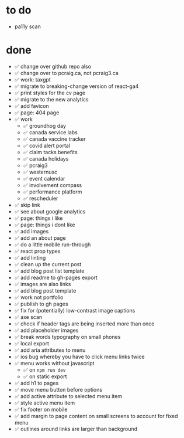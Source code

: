 # to do

- pa11y scan

# done

- ✅ change over github repo also
- ✅ change over to pcraig.ca, not pcraig3.ca
- ✅ work: taxgpt
- ✅ migrate to breaking-change version of react-ga4
- ✅ print styles for the cv page
- ✅ migrate to the new analytics
- ✅ add favicon
- ✅ page: 404 page
- ✅ work
  - ✅ groundhog day
  - ✅ canada service labs
  - ✅ canada vaccine tracker
  - ✅ covid alert portal
  - ✅ claim tacks benefits
  - ✅ canada holidays
  - ✅ pcraig3
  - ✅ westernusc
  - ✅ event calendar
  - ✅ involvement compass
  - ✅ performance platform
  - ✅ rescheduler
- ✅ skip link
- ✅ see about google analytics
- ✅ page: things i like
- ✅ page: things i dont like
- ✅ add images
- ✅ add an about page
- ✅ do a little mobile run-through
- ✅ react prop types
- ✅ add linting
- ✅ clean up the current post
- ✅ add blog post list template
- ✅ add readme to gh-pages export
- ✅ images are also links
- ✅ add blog post template
- ✅ work not portfolio
- ✅ publish to gh pages
- ✅ fix for (potentially) low-contrast image captions
- ✅ axe scan
- ✅ check if header tags are being inserted more than once
- ✅ add placeholder images
- ✅ break words typography on small phones
- ✅ local export
- ✅ add aria attributes to menu
- ✅ ios bug whereby you have to click menu links twice
- ✅ menu works without javascript
  - ✅ on `npm run dev`
  - ✅ on static export
- ✅ add h1 to pages
- ✅ move menu button before options
- ✅ add active attribute to selected menu item
- ✅ style active menu item
- ✅ fix footer on mobile
- ✅ add margin to page content on small screens to account for fixed menu
- ✅ outlines around links are larger than background
